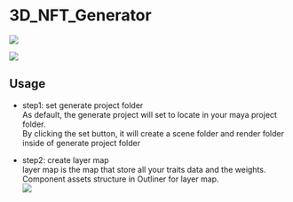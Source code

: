 # 3D_NFT_Generator

![](https://github.com/qkoci/3D_NFT_Generator/blob/main/3dnft.jpg)

![](pics/ui.jpg)

## Usage
- step1: set generate project folder\
As default, the generate project will set to locate in your maya project folder.\
By clicking the set button, it will create a scene folder and render folder inside of generate project folder

- step2: create layer map\
layer map is the map that store all your traits data and the weights.\
Component assets structure in Outliner for layer map.\
![](pics/outliner.jpg)
